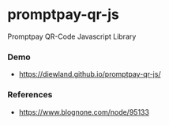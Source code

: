 # promptpay-qr-js
Promptpay QR-Code Javascript Library

### Demo
* https://diewland.github.io/promptpay-qr-js/

### References
* https://www.blognone.com/node/95133
